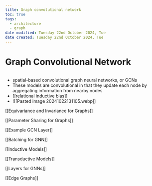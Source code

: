 ```yaml
---
title: Graph convolutional network
toc: true
tags:
  - architecture
  - graph
date modified: Tuesday 22nd October 2024, Tue
date created: Tuesday 22nd October 2024, Tue
---
```


# Graph Convolutional Network
```toc
```
- spatial-based convolutional graph neural networks, or GCNs
- These models are convolutional in that they update each node by aggregating information from nearby nodes
- [[relational inductive bias]]
- ![[Pasted image 20241022131105.webp]]

[[Equivariance and Invariance for Graphs]]

[[Parameter Sharing for Graphs]]

[[Example GCN Layer]]

[[Batching for GNN]]

[[Inductive Models]]

[[Transductive Models]]

[[Layers for GNNs]]

[[Edge Graphs]]